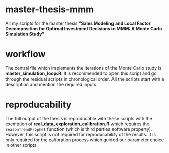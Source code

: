# master-thesis-mmm
All my scripts for the master thesis **"Sales Modeling and Local Factor Decomposition for Optimal Investment Decisions in MMM: A Monte Carlo Simulation Study"**

# workflow
The central file which implements the iterations of the Monte Carlo study is **master_simulation_loop.R**. It is recommended to open this script and go through the residual scripts in chronological order. All the scripts start with a description and mention the required inputs.

# reproducability
The full output of the thesis is reproducable with these scripts with the exemption of **real_data_exploration_calibration.R** which requires the `SeasonTrendProphet` function (which is third parties software property). However, this script is not required for reproducability of the results. It is only required for the calibration process which guided our parameter choice in other scripts.
